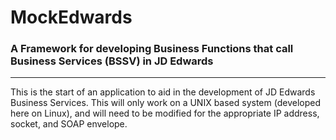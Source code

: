 # MockEdwards
### A Framework for developing Business Functions that call Business Services (BSSV) in JD Edwards
---
This is the start of an application to aid in the development of JD Edwards Business Services. This will only work on a UNIX based system (developed here on Linux), and will need to be modified for the appropriate IP address, socket, and SOAP envelope.
